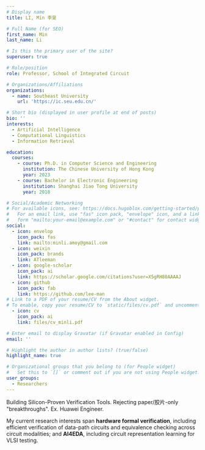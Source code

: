 ```yaml
---
# Display name
title: LI, Min 李旻 

# Full Name (for SEO)
first_name: Min
last_name: Li

# Is this the primary user of the site?
superuser: true

# Role/position
role: Professor, School of Integrated Circuit

# Organizations/Affiliations
organizations:
  - name: Southeast University
    url: 'https://ic.seu.edu.cn/'

# Short bio (displayed in user profile at end of posts)
bio: ''
interests:
  - Artificial Intelligence
  - Computational Linguistics
  - Information Retrieval

education:
  courses:
    - course: Ph.D. in Computer Science and Engineering
      institution: The Chinese University of Hong Kong
      year: 2023
    - course: Bachelor in Electronic Engineering
      institution: Shanghai Jiao Tong University
      year: 2018

# Social/Academic Networking
# For available icons, see: https://docs.hugoblox.com/getting-started/page-builder/#icons
#   For an email link, use "fas" icon pack, "envelope" icon, and a link in the
#   form "mailto:your-email@example.com" or "#contact" for contact widget.
social:
  - icon: envelop 
    icon_pack: fas 
    link: mailto:minli.amoy@gmail.com
  - icon: weixin
    icon_pack: brands 
    link: ATleeman
  - icon: google-scholar
    icon_pack: ai
    link: https://scholar.google.com/citations?user=X5gRH80AAAAJ
  - icon: github
    icon_pack: fab
    link: https://github.com/lee-man
# Link to a PDF of your resume/CV from the About widget.
# To enable, copy your resume/CV to `static/files/cv.pdf` and uncomment the lines below.
  - icon: cv
    icon_pack: ai
    link: files/cv_minli.pdf

# Enter email to display Gravatar (if Gravatar enabled in Config)
email: ''

# Highlight the author in author lists? (true/false)
highlight_name: true 

# Organizational groups that you belong to (for People widget)
#   Set this to `[]` or comment out if you are not using People widget.
user_groups:
  - Researchers
---
```

Building Silicon-Proven Verification Tools. Rejecting paper/胶片-only "breakthroughs". Ex. Huawei Engineer.

My current research interests span **hardware formal verification**, including efficient verification of data-path circuits and equivalence checking across circuit modalities; and **AI4EDA**, including circuit representation learning for VLSI testing.

